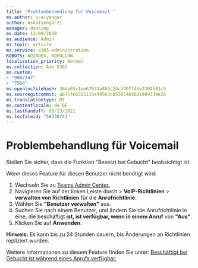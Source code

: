 ```yaml
---
title: 'Problembehandlung für Voicemail '
ms.author: v-aiyengar
author: AshaIyengar21
manager: dansimp
ms.date: 12/09/2020
ms.audience: Admin
ms.topic: article
ms.service: o365-administration
ROBOTS: NOINDEX, NOFOLLOW
localization_priority: Normal
ms.collection: Adm_O365
ms.custom:
- "9002347"
- "7564"
ms.openlocfilehash: 36ba65c1ee67631a8b3c24c3407f46e3304541c5
ms.sourcegitcommit: ab75f66355116e995b3cb5505465b31989339e28
ms.translationtype: MT
ms.contentlocale: de-DE
ms.lasthandoff: 08/13/2021
ms.locfileid: "58330743"
---
```

# <a name="troubleshooting-voicemail"></a>Problembehandlung für Voicemail

Stellen Sie sicher, dass die Funktion "Besetzt bei Gebucht" beabsichtigt ist.

Wenn dieses Feature für diesen Benutzer nicht benötigt wird:

1. Wechseln Sie zu [Teams Admin Center.](https://admin.teams.microsoft.com/policies/calling)
1. Navigieren Sie auf der linken Leiste durch   >  **VoIP-Richtlinien**  >  **verwalten von Richtlinien** für die **Anrufrichtlinie.**
1. Wählen Sie **"Benutzer verwalten"** aus.
1. Suchen Sie nach einem Benutzer, und ändern Sie die Anrufrichtlinie in eine, die beschäftigt **ist, ist verfügbar, wenn in einem Anruf** von **"Aus"**.
1. Klicken Sie auf **Anwenden**.

**Hinweis:** Es kann bis zu 24 Stunden dauern, bis Änderungen an Richtlinien repliziert wurden.

Weitere Informationen zu diesem Feature finden Sie unter: [Beschäftigt bei Gebucht ist während eines Anrufs verfügbar.](https://docs.microsoft.com/microsoftteams/teams-calling-policy#busy-on-busy-is-available-while-in-a-call)
